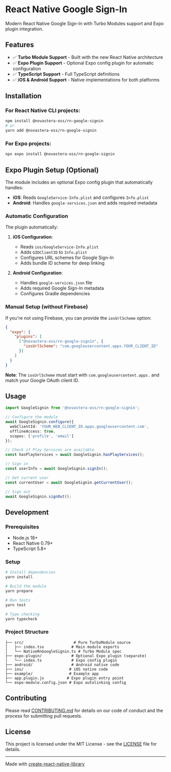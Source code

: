 # React Native Google Sign-In

Modern React Native Google Sign-In with Turbo Modules support and Expo plugin integration.

## Features

- ✅ **Turbo Module Support** - Built with the new React Native architecture
- ✅ **Expo Plugin Support** - Optional Expo config plugin for automatic configuration
- ✅ **TypeScript Support** - Full TypeScript definitions
- ✅ **iOS & Android Support** - Native implementations for both platforms

## Installation

### For React Native CLI projects:

```bash
npm install @novastera-oss/rn-google-signin
# or
yarn add @novastera-oss/rn-google-signin
```

### For Expo projects:

```bash
npx expo install @novastera-oss/rn-google-signin
```

## Expo Plugin Setup (Optional)

The module includes an optional Expo config plugin that automatically handles:

- **iOS**: Reads `GoogleService-Info.plist` and configures `Info.plist`
- **Android**: Handles `google-services.json` and adds required metadata

### Automatic Configuration

The plugin automatically:

1. **iOS Configuration**:
   - Reads `ios/GoogleService-Info.plist`
   - Adds `GIDClientID` to `Info.plist`
   - Configures URL schemes for Google Sign-In
   - Adds bundle ID scheme for deep linking

2. **Android Configuration**:
   - Handles `google-services.json` file
   - Adds required Google Sign-In metadata
   - Configures Gradle dependencies

### Manual Setup (without Firebase)

If you're not using Firebase, you can provide the `iosUrlScheme` option:

```json
{
  "expo": {
    "plugins": [
      ["@novastera-oss/rn-google-signin", {
        "iosUrlScheme": "com.googleusercontent.apps.YOUR_CLIENT_ID"
      }]
    ]
  }
}
```

**Note**: The `iosUrlScheme` must start with `com.googleusercontent.apps.` and match your Google OAuth client ID.

## Usage

```typescript
import GoogleSignin from '@novastera-oss/rn-google-signin';

// Configure the module
await GoogleSignin.configure({
  webClientId: 'YOUR_WEB_CLIENT_ID.apps.googleusercontent.com',
  offlineAccess: true,
  scopes: ['profile', 'email']
});

// Check if Play Services are available
const hasPlayServices = await GoogleSignin.hasPlayServices();

// Sign in
const userInfo = await GoogleSignin.signIn();

// Get current user
const currentUser = await GoogleSignin.getCurrentUser();

// Sign out
await GoogleSignin.signOut();
```

## Development

### Prerequisites

- Node.js 18+
- React Native 0.79+
- TypeScript 5.8+

### Setup

```bash
# Install dependencies
yarn install

# Build the module
yarn prepare

# Run tests
yarn test

# Type checking
yarn typecheck
```

### Project Structure

```
├── src/                      # Pure TurboModule source
│   ├── index.tsx            # Main module exports
│   └── NativeRnGoogleSignin.ts # Turbo Module spec
├── expo-plugin/             # Optional Expo plugin (separate)
│   └── index.ts             # Expo config plugin
├── android/                 # Android native code
├── ios/                    # iOS native code
├── example/                # Example app
├── app.plugin.js          # Expo plugin entry point
└── expo-module.config.json # Expo autolinking config
```

## Contributing

Please read [CONTRIBUTING.md](CONTRIBUTING.md) for details on our code of conduct and the process for submitting pull requests.

## License

This project is licensed under the MIT License - see the [LICENSE](LICENSE) file for details.

---

Made with [create-react-native-library](https://github.com/callstack/react-native-builder-bob)
